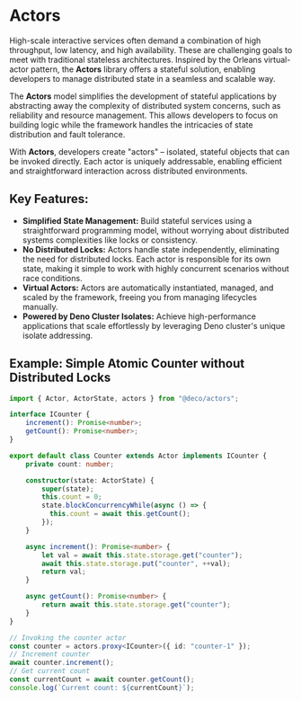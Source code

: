 # Actors

High-scale interactive services often demand a combination of high throughput, low latency, and high availability. These are challenging goals to meet with traditional stateless architectures. Inspired by the Orleans virtual-actor pattern, the **Actors** library offers a stateful solution, enabling developers to manage distributed state in a seamless and scalable way.

The **Actors** model simplifies the development of stateful applications by abstracting away the complexity of distributed system concerns, such as reliability and resource management. This allows developers to focus on building logic while the framework handles the intricacies of state distribution and fault tolerance.

With **Actors**, developers create "actors" – isolated, stateful objects that can be invoked directly. Each actor is uniquely addressable, enabling efficient and straightforward interaction across distributed environments.

## Key Features:
- **Simplified State Management:** Build stateful services using a straightforward programming model, without worrying about distributed systems complexities like locks or consistency.
- **No Distributed Locks:** Actors handle state independently, eliminating the need for distributed locks. Each actor is responsible for its own state, making it simple to work with highly concurrent scenarios without race conditions.
- **Virtual Actors:** Actors are automatically instantiated, managed, and scaled by the framework, freeing you from managing lifecycles manually.
- **Powered by Deno Cluster Isolates:** Achieve high-performance applications that scale effortlessly by leveraging Deno cluster's unique isolate addressing.

## Example: Simple Atomic Counter without Distributed Locks

```typescript
import { Actor, ActorState, actors } from "@deco/actors";

interface ICounter {
    increment(): Promise<number>;
    getCount(): Promise<number>;
}

export default class Counter extends Actor implements ICounter {
    private count: number;

    constructor(state: ActorState) {
        super(state);
        this.count = 0;
        state.blockConcurrencyWhile(async () => {
          this.count = await this.getCount();
        });
    }

    async increment(): Promise<number> {
        let val = await this.state.storage.get("counter");
        await this.state.storage.put("counter", ++val);
        return val;
    }

    async getCount(): Promise<number> {
        return await this.state.storage.get("counter");
    }
}

// Invoking the counter actor
const counter = actors.proxy<ICounter>({ id: "counter-1" });
// Increment counter
await counter.increment();
// Get current count
const currentCount = await counter.getCount();
console.log(`Current count: ${currentCount}`);

```
